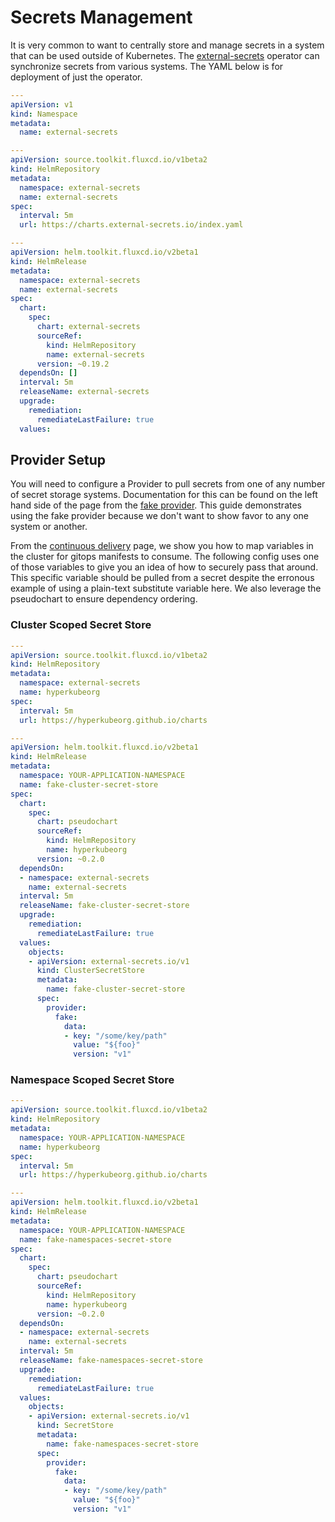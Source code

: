 # Secrets Management

It is very common to want to centrally store and manage secrets in a system that can be used outside of Kubernetes.
The [external-secrets](https://external-secrets.io/) operator can synchronize secrets from various systems.
The YAML below is for deployment of just the operator.

```yaml:external-secrets.yaml
---
apiVersion: v1
kind: Namespace
metadata:
  name: external-secrets

---
apiVersion: source.toolkit.fluxcd.io/v1beta2
kind: HelmRepository
metadata:
  namespace: external-secrets
  name: external-secrets
spec:
  interval: 5m
  url: https://charts.external-secrets.io/index.yaml

---
apiVersion: helm.toolkit.fluxcd.io/v2beta1
kind: HelmRelease
metadata:
  namespace: external-secrets
  name: external-secrets
spec:
  chart:
    spec:
      chart: external-secrets
      sourceRef:
        kind: HelmRepository
        name: external-secrets
      version: ~0.19.2
  dependsOn: []
  interval: 5m
  releaseName: external-secrets
  upgrade:
    remediation:
      remediateLastFailure: true
  values:
```

## Provider Setup
You will need to configure a Provider to pull secrets from one of any number of secret storage systems.
Documentation for this can be found on the left hand side of the page from the [fake provider](https://external-secrets.io/latest/provider/fake/).
This guide demonstrates using the fake provider because we don't want to show favor to any one system or another.

From the [continuous delivery](continuous-delivery.md) page, we show you how to map variables in the cluster for gitops manifests to consume.
The following config uses one of those variables to give you an idea of how to securely pass that around.
This specific variable should be pulled from a secret despite the erronous example of using a plain-text substitute variable here.
We also leverage the pseudochart to ensure dependency ordering.

### Cluster Scoped Secret Store
```yaml:external-secrets-cluster-provider.yaml
---
apiVersion: source.toolkit.fluxcd.io/v1beta2
kind: HelmRepository
metadata:
  namespace: external-secrets
  name: hyperkubeorg
spec:
  interval: 5m
  url: https://hyperkubeorg.github.io/charts

---
apiVersion: helm.toolkit.fluxcd.io/v2beta1
kind: HelmRelease
metadata:
  namespace: YOUR-APPLICATION-NAMESPACE
  name: fake-cluster-secret-store
spec:
  chart:
    spec:
      chart: pseudochart
      sourceRef:
        kind: HelmRepository
        name: hyperkubeorg
      version: ~0.2.0
  dependsOn:
  - namespace: external-secrets
    name: external-secrets
  interval: 5m
  releaseName: fake-cluster-secret-store
  upgrade:
    remediation:
      remediateLastFailure: true
  values:
    objects:
    - apiVersion: external-secrets.io/v1
      kind: ClusterSecretStore
      metadata:
        name: fake-cluster-secret-store
      spec:
        provider:
          fake:
            data:
            - key: "/some/key/path"
              value: "${foo}"
              version: "v1"
```

### Namespace Scoped Secret Store
```yaml:external-secrets-namespaced-provider.yaml
---
apiVersion: source.toolkit.fluxcd.io/v1beta2
kind: HelmRepository
metadata:
  namespace: YOUR-APPLICATION-NAMESPACE
  name: hyperkubeorg
spec:
  interval: 5m
  url: https://hyperkubeorg.github.io/charts

---
apiVersion: helm.toolkit.fluxcd.io/v2beta1
kind: HelmRelease
metadata:
  namespace: YOUR-APPLICATION-NAMESPACE
  name: fake-namespaces-secret-store
spec:
  chart:
    spec:
      chart: pseudochart
      sourceRef:
        kind: HelmRepository
        name: hyperkubeorg
      version: ~0.2.0
  dependsOn:
  - namespace: external-secrets
    name: external-secrets
  interval: 5m
  releaseName: fake-namespaces-secret-store
  upgrade:
    remediation:
      remediateLastFailure: true
  values:
    objects:
    - apiVersion: external-secrets.io/v1
      kind: SecretStore
      metadata:
        name: fake-namespaces-secret-store
      spec:
        provider:
          fake:
            data:
            - key: "/some/key/path"
              value: "${foo}"
              version: "v1"
```
